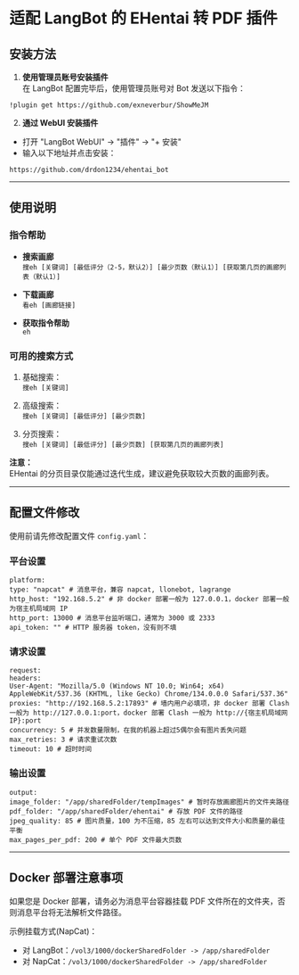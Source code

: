 # 适配 LangBot 的 EHentai 转 PDF 插件

## 安装方法

1. **使用管理员账号安装插件**  
在 LangBot 配置完毕后，使用管理员账号对 Bot 发送以下指令：
```
!plugin get https://github.com/exneverbur/ShowMeJM
```
2. **通过 WebUI 安装插件**  
- 打开 "LangBot WebUI" -> "插件" -> "+ 安装"  
- 输入以下地址并点击安装：
```
https://github.com/drdon1234/ehentai_bot
```

---

## 使用说明

### 指令帮助

- **搜索画廊**  
```搜eh [关键词] [最低评分（2-5，默认2）] [最少页数（默认1）] [获取第几页的画廊列表（默认1）]```

- **下载画廊**  
```看eh [画廊链接]```

- **获取指令帮助**  
```eh```

### 可用的搜索方式

1. 基础搜索：  
```搜eh [关键词]```

3. 高级搜索：  
```搜eh [关键词] [最低评分] [最少页数]```

5. 分页搜索：  
```搜eh [关键词] [最低评分] [最少页数] [获取第几页的画廊列表]```

**注意：**  
EHentai 的分页目录仅能通过迭代生成，建议避免获取较大页数的画廊列表。

---

## 配置文件修改

使用前请先修改配置文件 `config.yaml`：

### 平台设置
```
platform:
type: "napcat" # 消息平台，兼容 napcat, llonebot, lagrange
http_host: "192.168.5.2" # 非 docker 部署一般为 127.0.0.1，docker 部署一般为宿主机局域网 IP
http_port: 13000 # 消息平台监听端口，通常为 3000 或 2333
api_token: "" # HTTP 服务器 token，没有则不填
```

### 请求设置
```
request:
headers:
User-Agent: "Mozilla/5.0 (Windows NT 10.0; Win64; x64) AppleWebKit/537.36 (KHTML, like Gecko) Chrome/134.0.0.0 Safari/537.36"
proxies: "http://192.168.5.2:17893" # 墙内用户必填项，非 docker 部署 Clash 一般为 http://127.0.0.1:port，docker 部署 Clash 一般为 http://{宿主机局域网 IP}:port
concurrency: 5 # 并发数量限制，在我的机器上超过5偶尔会有图片丢失问题
max_retries: 3 # 请求重试次数
timeout: 10 # 超时时间
```

### 输出设置
```
output:
image_folder: "/app/sharedFolder/tempImages" # 暂时存放画廊图片的文件夹路径
pdf_folder: "/app/sharedFolder/ehentai" # 存放 PDF 文件的路径
jpeg_quality: 85 # 图片质量，100 为不压缩，85 左右可以达到文件大小和质量的最佳平衡
max_pages_per_pdf: 200 # 单个 PDF 文件最大页数
```

---

## Docker 部署注意事项

如果您是 Docker 部署，请务必为消息平台容器挂载 PDF 文件所在的文件夹，否则消息平台将无法解析文件路径。

示例挂载方式(NapCat)：
- 对 LangBot：`/vol3/1000/dockerSharedFolder -> /app/sharedFolder`
- 对 NapCat：`/vol3/1000/dockerSharedFolder -> /app/sharedFolder`
